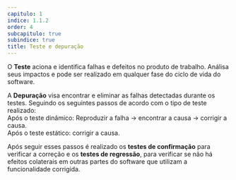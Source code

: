 ```yaml
---
capitulo: 1
indice: 1.1.2
order: 4
subcapitulo: true
subindice: true
title: Teste e depuração
---
```


<p>O <b>Teste</b> aciona e identifica falhas e defeitos no produto de trabalho. Análisa seus impactos e pode ser realizado em qualquer fase do ciclo de vida do software. </p>

<p>A <b>Depuração</b> visa encontrar e eliminar as falhas detectadas durante os testes. Seguindo os seguintes passos de acordo com o tipo de teste realizado: 
<br> Após o teste dinâmico: Reproduzir a falha &rarr; encontrar a causa &rarr; corrigir a causa.
<br> Após o teste estático: corrigir a causa. </p>

<p>Após seguir esses passos é realizado os <b>testes de confirmação</b> para verificar a correção e os <b>testes de regressão</b>, para verificar se não há efeitos colaterais em outras partes do software que utilizam a funcionalidade corrigida. </p>
